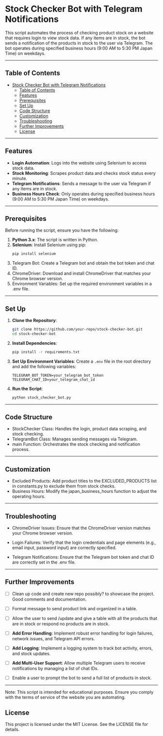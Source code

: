 # Stock Checker Bot with Telegram Notifications 

This script automates the process of checking product stock on a website that requires login to view stock data. If any items are in stock, the bot sends a notification of the products in stock to the user via Telegram. The bot operates during specified business hours (9:00 AM to 5:30 PM Japan Time) on weekdays.

---

## Table of Contents
- [Stock Checker Bot with Telegram Notifications](#stock-checker-bot-with-telegram-notifications)
  - [Table of Contents](#table-of-contents)
  - [Features](#features)
  - [Prerequisites](#prerequisites)
  - [Set Up](#set-up)
  - [Code Structure](#code-structure)
  - [Customization](#customization)
  - [Troubleshooting](#troubleshooting)
  - [Further Improvements](#further-improvements)
  - [License](#license)

---

## Features

- **Login Automation**: Logs into the website using Selenium to access stock data.
- **Stock Monitoring**: Scrapes product data and checks stock status every minute.
- **Telegram Notifications**: Sends a message to the user via Telegram if any items are in stock.
- **Business Hours Check**: Only operates during specified business hours (9:00 AM to 5:30 PM Japan Time) on weekdays.

---

## Prerequisites

Before running the script, ensure you have the following:

1. **Python 3.x**: The script is written in Python.
2. **Selenium**: Install Selenium using pip:
    ```bash
    pip install selenium 
    ```
3. Telegram Bot: Create a Telegram bot and obtain the bot token and chat ID.
4. ChromeDriver: Download and install ChromeDriver that matches your Chrome browser version.
5. Environment Variables: Set up the required environment variables in a .env file.

---

## Set Up

1. **Clone the Repository**:
    ```bash
    git clone https://github.com/your-repo/stock-checker-bot.git
    cd stock-checker-bot
    ```
2. **Install Dependencies**:
    ```bash
    pip install -r requirements.txt
    ```
3. **Set Up Environment Variables**:
    Create a `.env` file in the root directory and add the following variables:
    ```env
    TELEGRAM_BOT_TOKEN=your_telegram_bot_token
    TELEGRAM_CHAT_ID=your_telegram_chat_id
    ```
4. **Run the Script**:
    ```bash
    python stock_checker_bot.py
    ```

---

## Code Structure

- StockChecker Class: Handles the login, product data scraping, and stock checking.
- TelegramBot Class: Manages sending messages via Telegram.
- main Function: Orchestrates the stock checking and notification process.

---

## Customization
- Excluded Products: Add product titles to the EXCLUDED_PRODUCTS list in constants.py to exclude them from stock checks.
- Business Hours: Modify the japan_business_hours function to adjust the operating hours.

---

## Troubleshooting
- ChromeDriver Issues: Ensure that the ChromeDriver version matches your Chrome browser version.

- Login Failures: Verify that the login credentials and page elements (e.g., email input, password input) are correctly specified.

- Telegram Notifications: Ensure that the Telegram bot token and chat ID are correctly set in the .env file.


---

## Further Improvements
- [ ] Clean up code and create new repo possibly? to showcase the project. Good comments and documentation. 
- [ ] Format message to send product link and organized in a table.
- [ ] Allow the user to send /update and give a table with all the products that are in stock or respond no products are in stock.
- [ ] **Add Error Handling**: Implement robust error handling for login failures, network issues, and Telegram API errors.
- [ ] **Add Logging**: Implement a logging system to track bot activity, errors, and stock updates.
- [ ] **Add Multi-User Support**: Allow multiple Telegram users to receive notifications by managing a list of chat IDs.
- [ ] Enable a user to prompt the bot to send a full list of products in stock. 


---

Note: This script is intended for educational purposes. Ensure you comply with the terms of service of the website you are automating.


## License
This project is licensed under the MIT License. See the LICENSE file for details.



